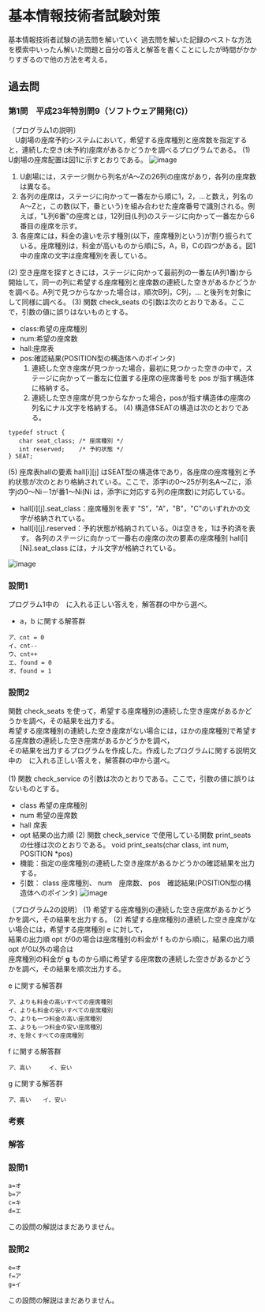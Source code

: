 # 基本情報技術者試験対策
基本情報技術者試験の過去問を解いていく
過去問を解いた記録のベストな方法を模索中いったん解いた問題と自分の答えと解答を書くことにしたが時間がかかりすぎるので他の方法を考える。

## 過去問
### 第1問　平成23年特別問9（ソフトウェア開発(C)）
〔プログラム1の説明〕<br>
　U劇場の座席予約システムにおいて，希望する座席種別と座席数を指定すると，連続した空き(未予約)座席があるかどうかを調べるプログラムである。
(1) U劇場の座席配置は図1に示すとおりである。
![image](https://github.com/motooga/drillwork/assets/127541957/3fdd773f-1448-4f5e-8971-b63e7019a5f4)

1. U劇場には，ステージ側から列名がA～Zの26列の座席があり，各列の座席数は異なる。
2. 各列の座席は，ステージに向かって一番左から順に1，2，…と数え，列名のA～Zと，この数(以下，番という)を組み合わせた座席番号で識別される。例えば，"L列6番"の座席とは，12列目(L列)のステージに向かって一番左から6番目の座席を示す。
3. 各座席には，料金の違いを示す種別(以下，座席種別という)が割り振られている。座席種別は，料金が高いものから順にS，A，B，Cの四つがある。図1中の座席の文字は座席種別を表している。

(2) 空き座席を探すときには，ステージに向かって最前列の一番左(A列1番)から開始して，同一の列に希望する座席種別と座席数の連続した空きがあるかどうかを調べる。A列で見つからなかった場合は，順次B列，C列，… と後列を対象にして同様に調べる。
(3) 関数 check_seats の引数は次のとおりである。ここで，引数の値に誤りはないものとする。
- class:希望の座席種別
- num:希望の座席数
- hall:座席表
- pos:確認結果(POSITION型の構造体へのポインタ)
  1. 連続した空き座席が見つかった場合，最初に見つかった空きの中で，ステージに向かって一番左に位置する座席の座席番号を pos が指す構造体に格納する。
  2. 連続した空き座席が見つからなかった場合，posが指す構造体の座席の列名にナル文字を格納する。
(4) 構造体SEATの構造は次のとおりである。
```
typedef struct {
   char seat_class; /* 座席種別 */
   int reserved;    /* 予約状態 */
} SEAT;
```
(5) 座席表hallの要素 hall[i][j] はSEAT型の構造体であり，各座席の座席種別と予約状態が次のとおり格納されている。ここで，添字iの0～25が列名A～Zに，添字jの0～Ni－1が番1～Ni(Ni は，添字iに対応する列の座席数)に対応している。
- hall[i][j].seat_class：座席種別を表す "S"，"A"，"B"，"C"のいずれかの文字が格納されている。
- hall[i][j].reserved：予約状態が格納されている。0は空きを，1は予約済を表す。
各列のステージに向かって一番右の座席の次の要素の座席種別 hall[i][Ni].seat_class には，ナル文字が格納されている。

![image](https://github.com/motooga/drillwork/assets/127541957/057426a1-0ec2-4700-84cb-88f92193d0e2)

### 設問1
プログラム1中の　に入れる正しい答えを，解答群の中から選べ。
- a，b に関する解答群
```
ア、cnt = 0
イ、cnt--
ウ、cnt++
エ、found = 0
オ、found = 1
```

### 設問2
関数 check_seats を使って，希望する座席種別の連続した空き座席があるかどうかを調べ，その結果を出力する。<br>
希望する座席種別の連続した空き座席がない場合には，ほかの座席種別で希望する座席数の連続した空き座席があるかどうかを調べ，<br>
その結果を出力するプログラムを作成した。作成したプログラムに関する説明文中の　に入れる正しい答えを，解答群の中から選べ。<br>
<br>
(1) 関数 check_service の引数は次のとおりである。ここで，引数の値に誤りはないものとする。
- class 希望の座席種別
- num 希望の座席数
- hall 席表
- opt 結果の出力順
(2) 関数 check_service で使用している関数 print_seats の仕様は次のとおりである。
void print_seats(char class, int num, POSITION *pos)
- 機能：指定の座席種別の連続した空き座席があるかどうかの確認結果を出力する。
- 引数： class 座席種別、 num　座席数、 pos　確認結果(POSITION型の構造体へのポインタ)
![image](https://github.com/motooga/drillwork/assets/127541957/33f07eed-41ba-4f0f-b6f4-99ab433f5f88)


〔プログラム2の説明〕
(1) 希望する座席種別の連続した空き座席があるかどうかを調べ，その結果を出力する。
(2) 希望する座席種別の連続した空き座席がない場合には，希望する座席種別 e に対して，<br>
    結果の出力順 opt が0の場合は座席種別の料金が f ものから順に，結果の出力順 opt が0以外の場合は<br>
    座席種別の料金が <b>g</b> ものから順に希望する座席数の連続した空きがあるかどうかを調べ，その結果を順次出力する。

e に関する解答群
```
ア、よりも料金の高いすべての座席種別
イ、よりも料金の安いすべての座席種別
ウ、よりも一つ料金の高い座席種別
エ、よりも一つ料金の安い座席種別
オ、を除くすべての座席種別
```
f に関する解答群
```
ア、高い　　　イ、安い
```
g に関する解答群
```
ア、高い　　イ、安い
```

### 考察

### 解答
### 設問1
```
a=オ
b=ア
c=キ
d=エ
```
この設問の解説はまだありません。
### 設問2
```
e=オ
f=ア
g=イ
```
この設問の解説はまだありません。
